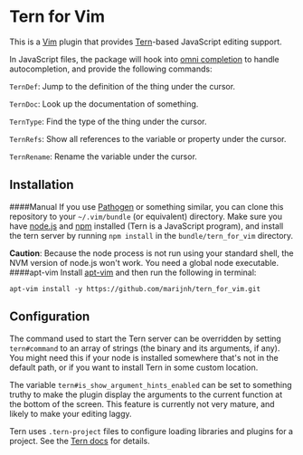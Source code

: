 # Tern for Vim

This is a [Vim][vim] plugin that provides [Tern][tern]-based
JavaScript editing support.

[vim]: http://www.vim.org/
[tern]: http://ternjs.net

In JavaScript files, the package will hook into
[omni completion][omni] to handle autocompletion, and provide the
following commands:

[omni]: http://vimdoc.sourceforge.net/htmldoc/version7.html#new-omni-completion

`TernDef`: Jump to the definition of the thing under the cursor.

`TernDoc`: Look up the documentation of something.

`TernType`: Find the type of the thing under the cursor.

`TernRefs`: Show all references to the variable or property under the
cursor.

`TernRename`: Rename the variable under the cursor.

## Installation
####Manual
If you use [Pathogen][path] or something similar, you can clone this
repository to your `~/.vim/bundle` (or equivalent) directory. Make
sure you have [node.js][node] and [npm][npm] installed (Tern is a
JavaScript program), and install the tern server by running `npm
install` in the `bundle/tern_for_vim` directory.

__Caution__:
Because the node process is not run using your standard shell, the NVM version of node.js won't work.
You need a global node executable.
####apt-vim
Install [apt-vim](https://github.com/egalpin/apt-vim) and then run the following in terminal:

`apt-vim install -y https://github.com/marijnh/tern_for_vim.git`


## Configuration

The command used to start the Tern server can be overridden by setting
`tern#command` to an array of strings (the binary and its arguments,
if any). You might need this if your node is installed somewhere
that's not in the default path, or if you want to install Tern in some
custom location.

The variable `tern#is_show_argument_hints_enabled` can be set to
something truthy to make the plugin display the arguments to the
current function at the bottom of the screen. This feature is
currently not very mature, and likely to make your editing laggy.

Tern uses `.tern-project` files to configure loading libraries and
plugins for a project. See the [Tern docs][docs] for details.

[docs]: http://ternjs.net/doc/manual.html#configuration
[path]: https://github.com/tpope/vim-pathogen
[node]: http://nodejs.org/
[npm]: https://npmjs.org/

